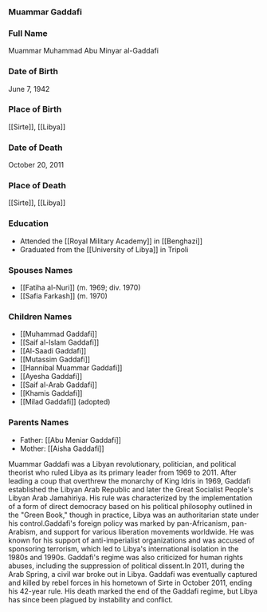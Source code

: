 ### Muammar Gaddafi

### Full Name

Muammar Muhammad Abu Minyar al-Gaddafi

### Date of Birth

June 7, 1942

### Place of Birth

[[Sirte]], [[Libya]]

### Date of Death

October 20, 2011

### Place of Death

[[Sirte]], [[Libya]]

### Education

- Attended the [[Royal Military Academy]] in [[Benghazi]]
- Graduated from the [[University of Libya]] in Tripoli

### Spouses Names

- [[Fatiha al-Nuri]] (m. 1969; div. 1970)
- [[Safia Farkash]] (m. 1970)

### Children Names

- [[Muhammad Gaddafi]]
- [[Saif al-Islam Gaddafi]]
- [[Al-Saadi Gaddafi]]
- [[Mutassim Gaddafi]]
- [[Hannibal Muammar Gaddafi]]
- [[Ayesha Gaddafi]]
- [[Saif al-Arab Gaddafi]]
- [[Khamis Gaddafi]]
- [[Milad Gaddafi]] (adopted)

### Parents Names

- Father: [[Abu Meniar Gaddafi]]
- Mother: [[Aisha Gaddafi]]

Muammar Gaddafi was a Libyan revolutionary, politician, and political theorist who ruled Libya as its primary leader from 1969 to 2011. After leading a coup that overthrew the monarchy of King Idris in 1969, Gaddafi established the Libyan Arab Republic and later the Great Socialist People's Libyan Arab Jamahiriya. His rule was characterized by the implementation of a form of direct democracy based on his political philosophy outlined in the "Green Book," though in practice, Libya was an authoritarian state under his control.Gaddafi's foreign policy was marked by pan-Africanism, pan-Arabism, and support for various liberation movements worldwide. He was known for his support of anti-imperialist organizations and was accused of sponsoring terrorism, which led to Libya's international isolation in the 1980s and 1990s. Gaddafi's regime was also criticized for human rights abuses, including the suppression of political dissent.In 2011, during the Arab Spring, a civil war broke out in Libya. Gaddafi was eventually captured and killed by rebel forces in his hometown of Sirte in October 2011, ending his 42-year rule. His death marked the end of the Gaddafi regime, but Libya has since been plagued by instability and conflict.